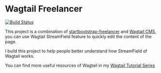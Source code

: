 Wagtail Freelancer
=======================

[![Build Status](https://travis-ci.org/michael-yin/wagtail-freelancer.svg?branch=master)](https://travis-ci.org/michael-yin/wagtail-freelancer)

This project is a combination of [startbootstrap-freelancer](https://github.com/BlackrockDigital/startbootstrap-freelancer) and [Wagtail CMS](https://github.com/wagtail/wagtail), you can use Wagtail StreamField feature to quickly edit the content of the page.

I build this project to help people better understand how StreamField of Wagtail works.

You can find more useful resources of Wagtail in my [Wagtail Tutorial Series](https://blog.michaelyin.info/wagtail-tutorials/)
